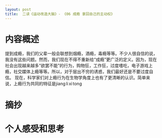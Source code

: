 ```yaml
---
layout: post
title:  二读《运动改造大脑》- 《06 成瘾 拿回自己的主动权》
---
```


# 内容概述

提到成瘾，我们的父辈一般会联想到烟瘾，酒瘾，毒瘾等等。不少人很自信的说，我没有这些问题。然而，我们现在不得不重新给“成瘾”更广泛的定义。因为，现在社会出现越来越多“欲罢不能”的行为，购物狂，工作狂，过度嗜吃，电子游戏上瘾，社交媒体上瘾等等。所以，对于层出不穷的诱惑，我们最好还是不要过度自信。
现在，科学家们对上瘾行为在生物学角度上也有了更清晰的认识。简单来说，上瘾行为共同的特征是jiang li xi tong
# 摘抄


# 个人感受和思考

<!--stackedit_data:
eyJoaXN0b3J5IjpbOTUxNTMxNTk2LDE4Njc4Nzk2NiwtMjA1MT
k3NjE5NSwtMzQxNTA1OTcsMjAwMTExNTAzNSw2OTg5MDI2MDZd
fQ==
-->